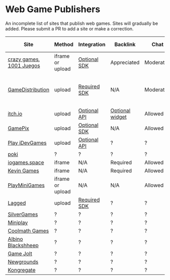 # Web Game Publishers

An incomplete list of sites that publish web games. Sites will gradually be added. Please submit a PR to add a site or
make a correction.

| Site                                                                                   | Method           | Integration                                             | Backlink                                                | Chat      | Outbound links | Mobile   | Thumbnail                                     |
|----------------------------------------------------------------------------------------|------------------|---------------------------------------------------------|---------------------------------------------------------|-----------|----------------|----------|-----------------------------------------------|
| [crazy games](https://www.crazygames.com/), [1001 Juegos](https://www.1001juegos.com/) | iframe or upload | [Optional SDK](https://docs.crazygames.com/)            | Appreciated                                             | Moderated | Allowed        | Optional | 1920x1080, 800x1200, 800x800                  |
| [GameDistribution](https://gamedistribution.com/)                                      | upload           | [Required SDK](https://gamedistribution.com/sdk)        | N/A                                                     | Moderated | Prohibited     | Optional | 512x384, 512x512, 512x340, 1280x720, 1280x550 |
| [itch.io](https://itch.io/)                                                            | upload           | [Optional API](https://itch.io/docs/api/overview)       | [Optional widget](https://itch.io/docs/creators/widget) | Allowed   | Allowed        |          | ~630x500                                      |
| [GamePix](https://www.gamepix.com/)                                                    | upload           | [Optional SDK](https://partners.gamepix.com/developers) | N/A                                                     | Allowed   | Allowed        | Required | ?                                             |
| [Play iDevGames](https://play.idevgames.co.uk/)                                        | upload           | [Optional API](https://play.idevgames.co.uk/docs)       | ?                                                       | ?         | ?              | ?        | ?                                             |
| [poki](https://poki.com/)                                                              | ?                | ?                                                       | ?                                                       | ?         | ?              | ?        | ?                                             |
| [iogames.space](https://iogames.space/)                                                | iframe           | N/A                                                     | Required                                                | Allowed   | Allowed        | N/A      | ?                                             |
| [Kevin Games](https://kevin.games/)                                                    | iframe           | N/A                                                     | Required                                                | Allowed   | Allowed        | N/A      | N/A                                           |
| [PlayMiniGames](https://playminigames.ru/)                                             | iframe or upload | N/A                                                     | N/A                                                     | Allowed   | Allowed        | N/A      | N/A                                           |
| [Lagged](https://lagged.com/)                                                          | upload           | [Required SDK](https://lagged.dev/sdk)                  | ?                                                       | ?         | ?              | ?        | ?                                             |
| [SilverGames](https://www.silvergames.com/en/site/submit-a-game)                       | ?                | ?                                                       | ?                                                       | ?         | ?              | ?        | ?                                             |
| [Miniplay](https://www.miniplay.com/)                                                  | ?                | ?                                                       | ?                                                       | ?         | ?              | ?        | ?                                             |
| [Coolmath Games](https://developers.coolmathgames.com/)                                                  | ?                | ?                                                       | ?                                                       | ?         | ?              | ?        | ?                                             |
| [Albino Blackshheep](https://www.albinoblacksheep.com/help/submit)                                                  | ?                | ?                                                       | ?                                                       | ?         | ?              | ?        | ?                                             |
| [Game Jolt](https://gamejolt.com/marketplace)                                                  | ?                | ?                                                       | ?                                                       | ?         | ?              | ?        | ?                                             |
| [Newgrounds](https://www.newgrounds.com/games)                                                  | ?                | ?                                                       | ?                                                       | ?         | ?              | ?        | ?                                             |
| [Kongregate](https://docs.kongregate.com/docs/uploading-your-game)                                                  | ?                | ?                                                       | ?                                                       | ?         | ?              | ?        | ?                                             |

